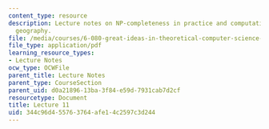 ```yaml
---
content_type: resource
description: Lecture notes on NP-completeness in practice and computational universe
  geography.
file: /media/courses/6-080-great-ideas-in-theoretical-computer-science-spring-2008/344c96d455763764afe14c2597c3d244_lec11.pdf
file_type: application/pdf
learning_resource_types:
- Lecture Notes
ocw_type: OCWFile
parent_title: Lecture Notes
parent_type: CourseSection
parent_uid: d0a21896-13ba-3f84-e59d-7931cab7d2cf
resourcetype: Document
title: Lecture 11
uid: 344c96d4-5576-3764-afe1-4c2597c3d244
---
```

